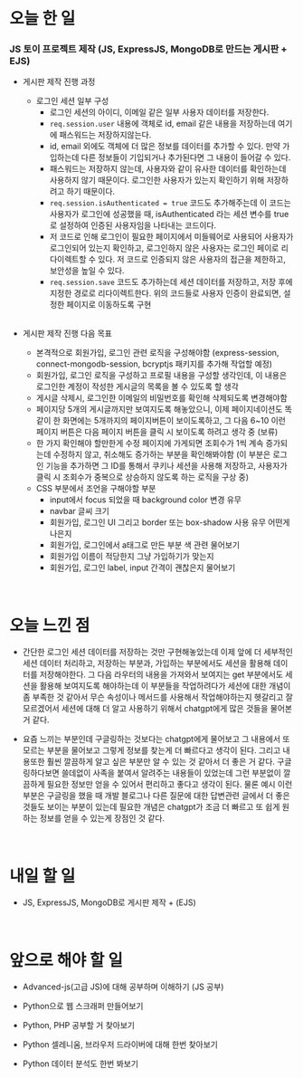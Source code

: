 # 오늘 한 일

### JS 토이 프로젝트 제작 (JS, ExpressJS, MongoDB로 만드는 게시판 + EJS)

- 게시판 제작 진행 과정

  - 로그인 세션 일부 구성
    - 로그인 세션의 아이디, 이메일 같은 일부 사용자 데이터를 저장한다.
    - `req.session.user` 내용에 객체로 id, email 같은 내용을 저장하는데 여기에 패스워드는 저장하지않는다.
    - id, email 외에도 객체에 더 많은 정보를 데이터를 추가할 수 있다. 만약 가입하는데 다른 정보들이 기입되거나 추가된다면 그 내용이 들어갈 수 있다.
    - 패스워드는 저장하지 않는데, 사용자와 같이 유사한 데이터를 확인하는데 사용하지 않기 때문이다. 로그인한 사용자가 있는지 확인하기 위해 저장하려고 하기 때문이다.
    - `req.session.isAuthenticated = true` 코드도 추가해주는데 이 코드는 사용자가 로그인에 성공했을 때, isAuthenticated 라는 세션 변수를 true로 설정하여 인증된 사용자임을 나타내는 코드이다.
    - 저 코드로 인해 로그인이 필요한 페이지에서 미들웨어로 사용되어 사용자가 로그인되어 있는지 확인하고, 로그인하지 않은 사용자는 로그인 페이로 리다이렉트할 수 있다. 저 코드로 인증되지 않은 사용자의 접근을 제한하고, 보안성을 높일 수 있다.
    - `req.session.save` 코드도 추가하는데 세션 데이터를 저장하고, 저장 후에 지정한 경로로 리다이렉트한다. 위의 코드들로 사용자 인증이 완료되면, 설정한 페이지로 이동하도록 구현

  <br />

- 게시판 제작 진행 다음 목표

  - 본격적으로 회원가입, 로그인 관련 로직을 구성해야함 (express-session, connect-mongodb-session, bcryptjs 패키지를 추가해 작업할 예정)
  - 회원가입, 로그인 로직을 구성하고 프로필 내용을 구성할 생각인데, 이 내용은 로그인한 계정이 작성한 게시글의 목록을 볼 수 있도록 할 생각
  - 게시글 삭제시, 로그인한 이메일의 비밀번호를 확인해 삭제되도록 변경해야함
  - 페이지당 5개의 게시글까지만 보여지도록 해놓았으니, 이제 페이지네이션도 똑같이 한 화면에는 5개까지의 페이지버튼이 보이도록하고, 그 다음 6~10 이런 페이지 버튼은 다음 페이지 버튼을 클릭 시 보이도록 하려고 생각 중 (보류)
  - 한 가지 확인해야 할만한게 수정 페이지에 가게되면 조회수가 1씩 계속 증가되는데 수정하지 않고, 취소해도 증가하는 부분을 확인해봐야함 (이 부분은 로그인 기능을 추가하면 그 ID를 통해서 쿠키나 세션을 사용해 저장하고, 사용자가 클릭 시 조회수가 중복으로 상승하지 않도록 하는 로직을 구상 중)
  - CSS 부분에서 조언을 구해야할 부분
    - input에서 focus 되었을 때 background color 변경 유무
    - navbar 글씨 크기
    - 회원가입, 로그인 UI 그리고 border 또는 box-shadow 사용 유무 어떤게 나은지
    - 회원가입, 로그인에서 a태그로 만든 부분 색 관련 물어보기
    - 회원가입 이름이 적당한지 그냥 가입하기가 맞는지
    - 회원가입, 로그인 label, input 간격이 괜찮은지 물어보기

<br />

# 오늘 느낀 점

- 간단한 로그인 세션 데이터를 저장하는 것만 구현해놓았는데 이제 앞에 더 세부적인 세션 데이터 처리하고, 저장하는 부분과, 가입하는 부분에서도 세션을 활용해 데이터를 저장해야한다. 그 다음 라우터의 내용을 가져와서 보여지는 get 부분에서도 세션을 활용해 보여지도록 해야하는데 이 부분들을 작업하려다가 세션에 대한 개념이 좀 부족한 것 같아서 무슨 속성이나 메서드를 사용해서 작업해야하는지 헷갈리고 잘 모르겠어서 세션에 대해 더 알고 사용하기 위해서 chatgpt에게 많은 것들을 물어본 거 같다.

- 요즘 느끼는 부분인데 구글링하는 것보다는 chatgpt에게 물어보고 그 내용에서 또 모르는 부분을 물어보고 그렇게 정보를 찾는게 더 빠르다고 생각이 된다. 그리고 내용또한 훨씬 깔끔하게 알고 싶은 부분만 알 수 있는 것 같아서 더 좋은 거 같다. 구글링하다보면 쓸데없이 사족을 붙여서 알려주는 내용들이 있었는데 그런 부분없이 깔끔하게 필요한 정보만 얻을 수 있어서 편리하고 좋다고 생각이 된다. 물론 예시 이런 부분은 구글링을 했을 때 개발 블로그나 다른 질문에 대한 답변관련 글에서 더 좋은 것들도 보이는 부분이 있는데 필요한 개념은 chatgpt가 조금 더 빠르고 또 쉽게 원하는 정보를 얻을 수 있는게 장점인 것 같다.

<br />

# 내일 할 일

- JS, ExpressJS, MongoDB로 게시판 제작 + (EJS)

<br />

# 앞으로 해야 할 일

- Advanced-js(고급 JS)에 대해 공부하며 이해하기 (JS 공부)

- Python으로 웹 스크래퍼 만들어보기

- Python, PHP 공부할 거 찾아보기

- Python 셀레니움, 브라우저 드라이버에 대해 한번 찾아보기

- Python 데이터 분석도 한번 봐보기
